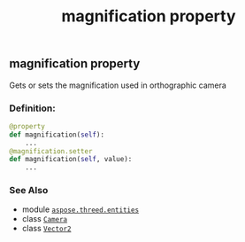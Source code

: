 ﻿---
title: magnification property
second_title: Aspose.3D for Python via .NET API References
description: 
type: docs
weight: 210
url: /aspose.threed.entities/camera/magnification/
is_root: false
---

## magnification property


Gets or sets the magnification used in orthographic camera
### Definition:
```python
@property
def magnification(self):
    ...
@magnification.setter
def magnification(self, value):
    ...
```

### See Also
* module [`aspose.threed.entities`](../../)
* class [`Camera`](/3d/python-net/aspose.threed.entities/camera)
* class [`Vector2`](/3d/python-net/aspose.threed.utilities/vector2)
